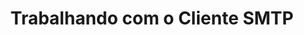 ---
title: "Trabalhando com o Cliente SMTP"
url: /pt/net/trabalhando-com-cliente-smtp/
weight: 50
type: docs
---